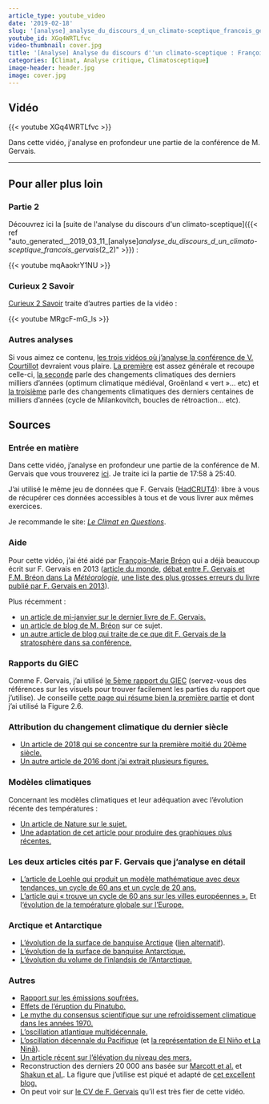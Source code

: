 ```yaml
---
article_type: youtube_video
date: '2019-02-18'
slug: '[analyse]_analyse_du_discours_d_un_climato-sceptique_francois_gervais_(1_2)'
youtube_id: XGq4WRTLfvc
video-thumbnail: cover.jpg
title: '[Analyse] Analyse du discours d''un climato-sceptique : François Gervais. (1/2)'
categories: [Climat, Analyse critique, Climatosceptique]
image-header: header.jpg
image: cover.jpg
---
```


## Vidéo

{{< youtube XGq4WRTLfvc >}}

Dans cette vidéo, j'analyse en profondeur une partie de la conférence de M. Gervais.


<hr>

## Pour aller plus loin

### Partie 2

Découvrez ici la [suite de l'analyse du discours d'un climato-sceptique]({{< ref "auto_generated__2019_03_11_[analyse]_analyse_du_discours_d_un_climato-sceptique_francois_gervais_(2_2)" >}}) :

{{< youtube mqAaokrY1NU >}}


### Curieux 2 Savoir

[Curieux 2 Savoir](https://www.youtube.com/watch?v=MRgcF-mG_ls) traite d’autres
parties de la vidéo :

{{< youtube MRgcF-mG_ls >}}

### Autres analyses

Si vous aimez ce contenu, [les trois vidéos où j’analyse la conférence de V.
Courtillot](https://www.youtube.com/watch?v=WZb-y_N4ZwY&list=PLhgpBc0hGjStgGg6Y1Cw14eqA0hQn6WH3)
devraient vous plaire. [La
première](https://www.youtube.com/watch?v=WZb-y_N4ZwY&index=1&list=PLhgpBc0hGjStgGg6Y1Cw14eqA0hQn6WH3)
est assez générale et recoupe celle-ci, [la
seconde](https://www.youtube.com/watch?v=GMoqkWjSGvw&list=PLhgpBc0hGjStgGg6Y1Cw14eqA0hQn6WH3&index=2)
parle des changements climatiques des derniers milliers d’années (optimum
climatique médiéval, Groënland « vert »… etc) et [la
troisième](https://www.youtube.com/watch?v=n-NJ-B_IIFw&index=3&list=PLhgpBc0hGjStgGg6Y1Cw14eqA0hQn6WH3)
parle des changements climatiques des derniers centaines de milliers d’années
(cycle de Milankovitch, boucles de rétroaction... etc).

## Sources

### Entrée en matière

Dans cette vidéo, j’analyse en profondeur une partie de la conférence de M.
Gervais que vous trouverez [ici](https://www.youtube.com/watch?v=iK3G8wqqp_k).
Je traite ici la partie de 17:58 à 25:40.

J’ai utilisé le même jeu de données que F. Gervais ([HadCRUT4](https://crudata.uea.ac.uk/cru/data/temperature/)): libre à vous de récupérer ces données accessibles à tous et de vous livrer aux mêmes exercices.

Je recommande le site: _[Le Climat en Questions](http://www.climat-en-questions.fr)_.

### Aide

Pour cette vidéo, j’ai été aidé par [François-Marie Bréon](https://twitter.com/fmbreon?lang=fr) qui a déjà beaucoup écrit sur F. Gervais en 2013 ([article du monde](https://www.lemonde.fr/sciences/article/2013/10/28/les-contre-verites-du-dernier-pamphlet-climatosceptique_3504317_1650684.html), [débat entre F. Gervais et F.M. Bréon dans La](http://documents.irevues.inist.fr/bitstream/handle/2042/54077/meteo_2014_86_68.pdf?sequence=1) _[Météorologie](http://documents.irevues.inist.fr/bitstream/handle/2042/54077/meteo_2014_86_68.pdf?sequence=1)_, [une liste des plus grosses erreurs du livre publié par F. Gervais en 2013](http://www.clubdesargonautes.org/livresetpublications/breon.php)).

Plus récemment :

- [un article de mi-janvier sur le dernier livre de F. Gervais.](http://www.francesoir.fr/societe-science-tech/le-rechauffement-climatique-un-leurre-escroquerie-climatosceptique-de-francois-gervais)  
- [un article de blog de M. Bréon](http://sogeco31.blogspot.com/2019/01/francois-gervais-passe-la-moulinette-de.html) sur ce sujet.
- [un autre article de blog qui traite de ce que dit F. Gervais de la stratosphère dans sa conférence.](https://sogeco31.blogspot.com/2019/01/des-precisions-stratospheriques-sur-le.html)

### Rapports du GIEC

Comme F. Gervais, j’ai utilisé [le 5ème rapport du GIEC](https://www.ipcc.ch/report/ar5/wg1/) (servez-vous des références sur les visuels pour trouver facilement les parties du rapport que j’utilise). Je conseille [cette page qui résume bien la première partie](https://science2017.globalchange.gov/chapter/2/) et dont j’ai utilisé la Figure 2.6.

### Attribution du changement climatique du dernier siècle

- [Un article de 2018 qui se concentre sur la première moitié du 20ème siècle.](https://onlinelibrary.wiley.com/doi/pdf/10.1002/wcc.522)  
- [Un autre article de 2016 dont j’ai extrait plusieurs figures.](https://link.springer.com/article/10.1007/s00382-016-3025-7)  
  
### Modèles climatiques

Concernant les modèles climatiques et leur adéquation avec l’évolution récente des températures :

- [Un article de Nature sur le sujet.](https://www.nature.com/articles/ngeo2105.epdf)
- [Une adaptation de cet article pour produire des graphiques plus récentes.](http://www.realclimate.org/index.php/climate-model-projections-compared-to-observations/)

### Les deux articles cités par F. Gervais que j’analyse en détail

- [L’article de Loehle qui produit un modèle mathématique avec deux tendances, un cycle de 60 ans et un cycle de 20 ans.](https://arxiv.org/ftp/arxiv/papers/1206/1206.5845.pdf)
- [L’article qui « trouve un cycle de 60 ans sur les villes européennes ».](http://sci-hub.tw/https://www.clim-past.net/9/447/2013/cp-9-447-2013.pdf) Et l[‘évolution de la température globale sur l’Europe.](https://www.eea.europa.eu/data-and-maps/indicators/global-and-european-temperature-8/assessment)
  
### Arctique et Antarctique

- [L’évolution de la surface de banquise Arctique](https://nca2009.globalchange.gov/arctic-sea-ice-extent-annual-average/index.html) ([lien alternatif](http://environmentalforest.blogspot.com/2013/07/arctic-sea-ice-past-and-present.html)).
- [L’évolution de la surface de banquise Antarctique.](https://www.theweathernetwork.com/news/articles/global-sea-ice-hits-record-low-second-year-straight/93263)
- [L’évolution du volume de l’inlandsis de l’Antarctique.](https://www.nature.com/articles/s41586-018-0179-y)

### Autres

- [Rapport sur les émissions soufrées.](https://www.pnnl.gov/main/publications/external/technical_reports/PNNL-14537.pdf)
- [Effets de l’éruption du Pinatubo.](https://earthobservatory.nasa.gov/images/1510/global-effects-of-mount-pinatubo)
- [Le mythe du consensus scientifique sur une refroidissement climatique dans les années 1970.](https://journals.ametsoc.org/doi/10.1175/2008BAMS2370.1)
- [L’oscillation atlantique multidécennale.](https://www.esrl.noaa.gov/psd/data/correlation/amon.us.long.data)
- [L’oscillation décennale du Pacifique](http://research.jisao.washington.edu/pdo/PDO.latest) (et [la représentation de El Niño et La Ninã](https://www.ncdc.noaa.gov/sotc/global/2017/07/supplemental/page-2)).
- [Un article récent sur l’élévation du niveau des mers.](https://www.pnas.org/content/early/2017/05/16/1616007114)
- Reconstruction des derniers 20 000 ans basée sur [Marcott et al.](http://science.sciencemag.org/content/339/6124/1198) et [Shakun et al.](https://www.nature.com/articles/nature10915). La figure que j’utilise est piqué et adapté de [cet excellent blog.](https://tamino.wordpress.com/2013/03/22/global-temperature-change-the-big-picture/)
- On peut voir sur [le CV de F. Gervais](https://www.univ-tours.fr/site-de-l-universite/m-francois-gervais--235229.kjsp) qu’il est très fier de cette vidéo.
